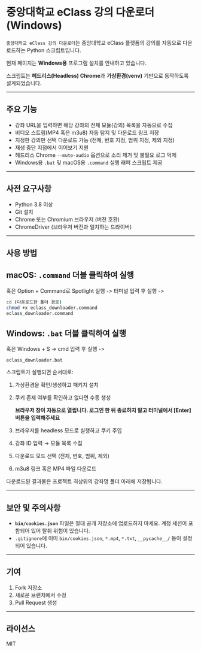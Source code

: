 # 중앙대학교 eClass 강의 다운로더 (Windows)

`중앙대학교 eClass 강의 다운로더`는 중앙대학교 eClass 플랫폼의 강의를 자동으로 다운로드하는 Python 스크립트입니다. 

현재 페이지는 **Windows용** 프로그램 설치를 안내하고 있습니다.

스크립트는 **헤드리스(Headless) Chrome**과 **가상환경(venv)** 기반으로 동작하도록 설계되었습니다.

---

## 주요 기능

- 강좌 URL을 입력하면 해당 강좌의 전체 모듈(강의) 목록을 자동으로 수집
- 비디오 스트림(MP4 혹은 m3u8) 자동 탐지 및 다운로드 링크 저장
- 지정한 강의만 선택 다운로드 가능 (전체, 번호 지정, 범위 지정, 제외 지정)
- 재생 중단 지점에서 이어보기 지원
- 헤드리스 Chrome `--mute-audio` 옵션으로 소리 제거 및 불필요 로그 억제
- Windows용 `.bat` 및 macOS용 `.command` 실행 래퍼 스크립트 제공

---

## 사전 요구사항

- Python 3.8 이상
- Git 설치
- Chrome 또는 Chromium 브라우저 (버전 호환)
- ChromeDriver (브라우저 버전과 일치하는 드라이버)

---

## 사용 방법

## macOS: `.command` 더블 클릭하여 실행

혹은 Option + Command로 Spotlight 실행 -> 터미널 입력 후 실행 ->

```bash
cd (다운로드한 폴더 경로)
chmod +x eclass_downloader.command
eclass_downloader.command
```

## Windows: `.bat` 더블 클릭하여 실행

혹은 Windows + S -> cmd 입력 후 실행 ->

```batch
eclass_downloader.bat
```

스크립트가 실행되면 순서대로:
1. 가상환경을 확인/생성하고 패키지 설치
2. 쿠키 존재 여부를 확인하고 없다면 수동 생성
   
   **브라우저 창이 자동으로 열립니다. 로그인 한 뒤 종료하지 말고 터미널에서 [Enter] 버튼을 입력해주세요**
4. 브라우저를 headless 모드로 실행하고 쿠키 주입
5. 강좌 ID 입력 → 모듈 목록 수집
6. 다운로드 모드 선택 (전체, 번호, 범위, 제외)
7. m3u8 링크 혹은 MP4 파일 다운로드

다운로드된 결과물은 프로젝트 최상위의 강좌명 폴더 아래에 저장됩니다.

---

## 보안 및 주의사항

- **`bin/cookies.json`** 파일은 절대 공개 저장소에 업로드하지 마세요. 계정 세션이 포함되어 있어 탈취 위험이 있습니다.
- `.gitignore`에 이미 `bin/cookies.json`, `*.mp4`, `*.txt`, `__pycache__/` 등이 설정되어 있습니다.

---

## 기여

1. Fork 저장소
2. 새로운 브랜치에서 수정
3. Pull Request 생성

---

## 라이선스

MIT

